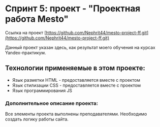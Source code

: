 # Спринт 5: проект - "Проектная работа Mesto"
Сcылка на проект [https://github.com/Nephrit44/mesto-project-ff.git](https://github.com/Nephrit44/mesto-project-ff.git)  
  
Данный проект указан здесь, как результат моего обучения на курсах Yandex-практикум.  
## Технологии применяемые в этом проекте:  
* Язык разметки HTML - предоставляется вместе с проектом
* Язык стилизации CSS - предоставляется вместе с проектом
* Язык программирования JS 

### Дополнительное описание проекта:
Все элементы проекта выполнены преподавателями. Необходимо создать логику работы сайта.
